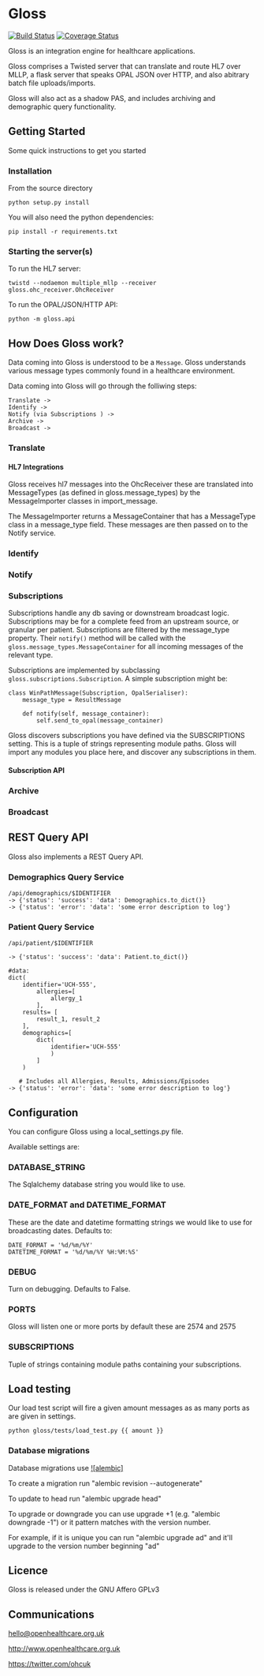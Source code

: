 # Gloss

[![Build Status](https://travis-ci.org/openhealthcare/gloss.svg?branch=master)](https://travis-ci.org/openhealthcare/gloss)
[![Coverage Status](https://coveralls.io/repos/github/openhealthcare/gloss/badge.svg?branch=master)](https://coveralls.io/github/openhealthcare/gloss?branch=master)

Gloss is an integration engine for healthcare applications.

Gloss comprises a Twisted server that can translate and route HL7 over MLLP, a
flask server that speaks OPAL JSON over HTTP, and also abitrary batch file
uploads/imports.

Gloss will also act as a shadow PAS, and includes archiving and demographic
query functionality.

## Getting Started

Some quick instructions to get you started

### Installation

From the source directory

    python setup.py install

You will also need the python dependencies:

    pip install -r requirements.txt

### Starting the server(s)

To run the HL7 server:

    twistd --nodaemon multiple_mllp --receiver gloss.ohc_receiver.OhcReceiver

To run the OPAL/JSON/HTTP API:

    python -m gloss.api

## How Does Gloss work?

Data coming into Gloss is understood to be a `Message`. Gloss understands various
message types commonly found in a healthcare environment.

Data coming into Gloss will go through the folliwing steps:

    Translate ->
    Identify ->
    Notify (via Subscriptions ) ->
    Archive ->
    Broadcast ->

### Translate

#### HL7 Integrations

Gloss receives hl7 messages into the OhcReceiver
these are translated into MessageTypes (as defined in gloss.message_types) by
the MessageImporter classes in import_message.

The MessageImporter returns a MessageContainer that has a MessageType class in
a message_type field. These messages are then passed on to the Notify service.

### Identify

### Notify

### Subscriptions

Subscriptions handle any db saving or downstream broadcast logic. Subscriptions may be
for a complete feed from an upstream source, or granular per patient. Subscriptions are
filtered by the message_type property. Their `notify()` method will be called with the
`gloss.message_types.MessageContainer` for all incoming messages of the relevant type.

Subscriptions are implemented by subclassing `gloss.subscriptions.Subscription`. A simple
subscription might be:


    class WinPathMessage(Subscription, OpalSerialiser):
        message_type = ResultMessage

        def notify(self, message_container):
            self.send_to_opal(message_container)

Gloss discovers subscriptions you have defined via the SUBSCRIPTIONS setting. This
is a tuple of strings representing module paths. Gloss will import any modules
you place here, and discover any subscriptions in them.

#### Subscription API

### Archive

### Broadcast

## REST Query API

Gloss also implements a REST Query API.

### Demographics Query Service

    /api/demographics/$IDENTIFIER
    -> {'status': 'success': 'data': Demographics.to_dict()}
    -> {'status': 'error': 'data': 'some error description to log'}

### Patient Query Service

    /api/patient/$IDENTIFIER

    -> {'status': 'success': 'data': Patient.to_dict()}

    #data:
    dict(
        identifier='UCH-555',
            allergies=[
                allergy_1
            ],
        results= [
            result_1, result_2
        ],
        demographics=[
            dict(
                identifier='UCH-555'
                )
            ]
        )

       # Includes all Allergies, Results, Admissions/Episodes
    -> {'status': 'error': 'data': 'some error description to log'}


## Configuration

You can configure Gloss using a local_settings.py file.

Available settings are:

### DATABASE_STRING

The Sqlalchemy database string you would like to use.

### DATE_FORMAT and DATETIME_FORMAT

These are the date and datetime formatting strings we would like to use for broadcasting
dates. Defaults to:

    DATE_FORMAT = '%d/%m/%Y'
    DATETIME_FORMAT = '%d/%m/%Y %H:%M:%S'

### DEBUG

Turn on debugging. Defaults to False.

### PORTS

Gloss will listen one or more ports by default these are 2574 and 2575

### SUBSCRIPTIONS

Tuple of strings containing module paths containing your subscriptions.

## Load testing

Our load test script will fire a given amount messages as as many ports as are given in settings.

    python gloss/tests/load_test.py {{ amount }}

### Database migrations

Database migrations use [![alembic]](http://alembic.readthedocs.org/)

To create a migration run "alembic revision --autogenerate"

To update to head run "alembic upgrade head"

To upgrade or downgrade you can use upgrade +1 (e.g. "alembic downgrade -1") or it pattern matches with the version number.

For example, if it is unique you can run "alembic upgrade ad" and it'll upgrade to the version number beginning
"ad"

## Licence

Gloss is released under the GNU Affero GPLv3

## Communications

hello@openhealthcare.org.uk

http://www.openhealthcare.org.uk

https://twitter.com/ohcuk
